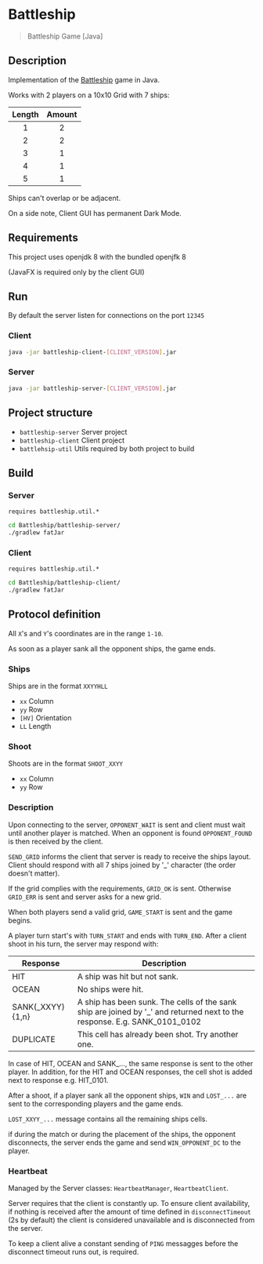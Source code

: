 # Battleship

> Battleship Game \[Java\]

## Description

Implementation of the [Battleship](https://en.wikipedia.org/wiki/Battleship_(game)) game in Java.

Works with 2 players on a 10x10 Grid with 7 ships:

| Length | Amount |
|:------:|:------:|
|1|2|
|2|2|
|3|1|
|4|1|
|5|1|

Ships can't overlap or be adjacent.

On a side note, Client GUI has permanent Dark Mode.

## Requirements

This project uses openjdk 8 with the bundled openjfk 8

(JavaFX is required only by the client GUI)

## Run

By default the server listen for connections on the port `12345`

### Client

```bash
java -jar battleship-client-[CLIENT_VERSION].jar
```

### Server

```bash
java -jar battleship-server-[CLIENT_VERSION].jar
```

## Project structure

- `battleship-server` Server project
- `battleship-client` Client project
- `battlehsip-util` Utils required by both project to build

## Build

### Server

`requires battleship.util.*`

```bash
cd Battleship/battleship-server/
./gradlew fatJar
```

### Client

`requires battleship.util.*`

```bash
cd Battleship/battleship-client/
./gradlew fatJar
```

## Protocol definition

All `X`'s and `Y`'s coordinates are in the range `1-10`.

As soon as a player sank all the opponent ships, the game ends.

### Ships

Ships are in the format `XXYYHLL`

- `xx` Column
- `yy` Row
- `[HV]` Orientation
- `LL` Length

### Shoot

Shoots are in the format `SHOOT_XXYY`

- `xx` Column
- `yy` Row

### Description

Upon connecting to the server, `OPPONENT_WAIT` is sent and client must wait until another player is matched.
When an opponent is found `OPPONENT_FOUND` is then received by the client.

`SEND_GRID` informs the client that server is ready to receive the ships layout. Client should respond with all 7 ships joined by '_' character (the order doesn't matter).

If the grid complies with the requirements, `GRID_OK` is sent.
Otherwise `GRID_ERR` is sent and server asks for a new grid.

When both players send a valid grid, `GAME_START` is sent and the game begins.

A player turn start's with `TURN_START` and ends with `TURN_END`.
After a client shoot in his turn, the server may respond with:

|Response|Description|
|--------|-----------|
|HIT|A ship was hit but not sank.|
|OCEAN|No ships were hit.|
|SANK(_XXYY){1,n}|A ship has been sunk. The cells of the sank ship are joined by '_' and returned next to the response. E.g. SANK_0101_0102|
|DUPLICATE|This cell has already been shot. Try another one.|

In case of HIT, OCEAN and SANK_..., the same response is sent to the other player. In addition, for the HIT and OCEAN responses, the cell shot is added next to response e.g. HIT_0101.

After a shoot, if a player sank all the opponent ships, `WIN` and `LOST_...` are sent to the corresponding players and the game ends.

`LOST_XXYY_...` message contains all the remaining ships cells.

if during the match or during the placement of the ships, the opponent disconnects, the server ends the game and send `WIN_OPPONENT_DC` to the player.

### Heartbeat

Managed by the Server classes: `HeartbeatManager`, `HeartbeatClient`.

Server requires that the client is constantly up. To ensure client availability, if nothing is received after the amount of time defined in `disconnectTimeout` (2s by default) the client is considered unavailable and is disconnected from the server.

To keep a client alive a constant sending of `PING` messagges before the disconnect timeout runs out, is required.
